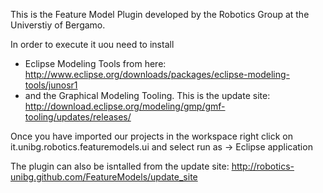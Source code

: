 This is the Feature Model Plugin developed by the Robotics Group at the Universtiy of Bergamo.

In order to execute it uou need to install
 
- Eclipse Modeling Tools from here: http://www.eclipse.org/downloads/packages/eclipse-modeling-tools/junosr1
- and the Graphical Modeling Tooling. This is the update site: http://download.eclipse.org/modeling/gmp/gmf-tooling/updates/releases/

Once you have imported our projects in the workspace right click on it.unibg.robotics.featuremodels.ui and select run as -> Eclipse application

The plugin can also be isntalled from the update site: http://robotics-unibg.github.com/FeatureModels/update_site